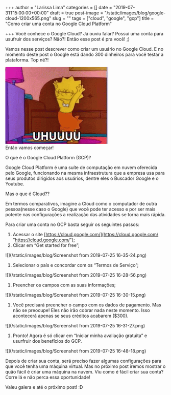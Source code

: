 +++
author = "Larissa Lima"
categories = []
date = "2019-07-31T15:00:00+00:00"
draft = true
post-image = "/static/images/blog/google-cloud-1200x565.png"
slug = ""
tags = ["cloud", "google", "gcp"]
title = "Como criar uma conta no Google Cloud Platform"

+++
Você conhece o Google Cloud? Já ouviu falar? Possui uma conta para usufruir dos serviços? Não?! Então esse post é pra você!  ;)

Vamos nesse post descrever como criar um usuário no Google Cloud.  E no momento deste post o Google está dando 300 dinheiros para você testar a plataforma. Top né?!

![](/static/images/blog/uhul_lisa.gif)  
Então vamos começar!

O que é o Google Cloud Platform (GCP)?

Google Cloud Platform é uma suíte de computação em nuvem oferecida pelo Google, funcionando na mesma infraestrutura que a empresa usa para seus produtos dirigidos aos usuários, dentre eles o Buscador Google e o Youtube.

Mas o que é Cloud??

Em termos comparativos, imagine a Cloud como o computador de outra pessoa(nesse caso o Google) que você pode ter acesso e por ser mais potente nas configurações a realização das atividades se torna mais rápida.

Para criar uma conta no GCP basta seguir os seguintes passos:

1. Acessar o site [https://cloud.google.com/](https://cloud.google.com/ "https://cloud.google.com/");
2. Clicar em “Get started for free”;

![](/static/images/blog/Screenshot from 2019-07-25 16-35-24.png)

1. Selecionar o país e concordar com os “Termos de Serviço”;

![](/static/images/blog/Screenshot from 2019-07-25 16-28-56.png)

1. Preencher os campos com as suas informações;

![](/static/images/blog/Screenshot from 2019-07-25 16-30-15.png)

1. Você precisará preencher o campo com os dados de pagamento. Mas não se preocupe! Eles não irão cobrar nada neste momento. Isso acontecerá apenas se seus créditos acabarem ($300).

![](/static/images/blog/Screenshot from 2019-07-25 16-31-27.png)

1. Pronto! Agora é só clicar em “Iniciar minha avaliação gratuita” e usurfruir dos benefícios do GCP.

![](/static/images/blog/Screenshot from 2019-07-25 16-48-18.png)

Depois de criar sua conta, será preciso fazer algumas configurações para que você tenha uma máquina virtual. Mas no próximo post iremos mostrar o quão fácil é criar uma máquina na nuvem. Viu como é fácil criar sua conta? Corre lá e não perca essa oportunidade!

Valeu galera e até o próximo post! :D